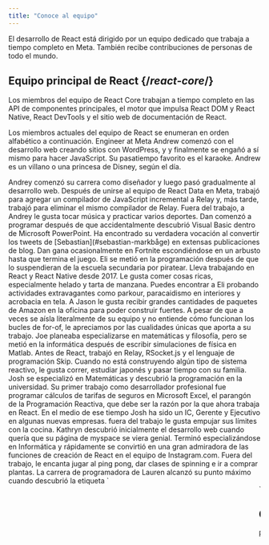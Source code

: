 ```yaml
---
title: "Conoce al equipo"
---
```


<Intro>

El desarrollo de React está dirigido por un equipo dedicado que trabaja a tiempo completo en Meta. También recibe contribuciones de personas de todo el mundo.

</Intro>

## Equipo principal de React {/*react-core*/}

Los miembros del equipo de React Core trabajan a tiempo completo en las API de componentes principales, el motor que impulsa React DOM y React Native, React DevTools y el sitio web de documentación de React.

Los miembros actuales del equipo de React se enumeran en orden alfabético a continuación.
Engineer at Meta
<TeamMember name="Andrew Clark" permalink="andrew-clark" photo="/images/team/acdlite.jpg" github="acdlite" twitter="acdlite" threads="acdlite" title="Ingeniero en Vercel">
    Andrew comenzó con el desarrollo web creando sitios con WordPress, y y finalmente se engañó a sí mismo para hacer JavaScript. Su pasatiempo favorito es el karaoke. Andrew es un villano o una princesa de Disney, según el día.
</TeamMember>

<TeamMember name="Andrey Lunyov" permalink="andrey-lunyov" photo="/images/team/andrey-lunyov.jpg" github="alunyov" twitter="alunyov" threads="alunyov" title="Ingeniero en Meta">
    Andrey comenzó su carrera como diseñador y luego pasó gradualmente al desarrollo web. Después de unirse al equipo de React Data en Meta, trabajó para agregar un compilador de JavaScript incremental a Relay y, más tarde, trabajó para eliminar el mismo compilador de Relay. Fuera del trabajo, a Andrey le gusta tocar música y practicar varios deportes.
</TeamMember>

<TeamMember name="Dan Abramov" permalink="dan-abramov" photo="/images/team/gaearon.jpg" github="gaearon" twitter="dan_abramov" title="Ingeniero en Meta">
    Dan comenzó a programar después de que accidentalmente descubrió Visual Basic dentro de Microsoft PowerPoint. Ha encontrado su verdadera vocación al convertir los tweets de [Sebastian](#sebastian-markbåge) en extensas publicaciones de blog. Dan gana ocasionalmente en Fortnite escondiéndose en un arbusto hasta que termina el juego.
</TeamMember>

<TeamMember name="Eli White" permalink="eli-white" photo="/images/team/eli-white.jpg" github="TheSavior" twitter="Eli_White" threads="elicwhite" title="Gerente de ingeniería en Meta">
    Eli se metió en la programación después de que lo suspendieran de la escuela secundaria por piratear. Lleva trabajando en React y React Native desde 2017. Le gusta comer cosas ricas, especialmente helado y tarta de manzana. Puedes encontrar a Eli probando actividades extravagantes como parkour, paracaidismo en interiores y acrobacia en tela.
</TeamMember>

<TeamMember name="Jason Bonta" permalink="jason-bonta" photo="/images/team/jasonbonta.jpg" threads="someextent"  title="Gerente de ingeniería en Meta">
    A Jason le gusta recibir grandes cantidades de paquetes de Amazon en la oficina para poder construir fuertes. A pesar de que a veces se aísla literalmente de su equipo y no entiende cómo funcionan los bucles de for-of, le apreciamos por las cualidades únicas que aporta a su trabajo.
</TeamMember>

<TeamMember name="Joe Savona" permalink="joe-savona" photo="/images/team/joe.jpg" github="josephsavona" twitter="en_JS" threads="joesavona" title="Ingeniero en Meta">
    Joe planeaba especializarse en matemáticas y filosofía, pero se metió en la informática después de escribir simulaciones de física en Matlab. Antes de React, trabajó en Relay, RSocket.js y el lenguaje de programación Skip. Cuando no está construyendo algún tipo de sistema reactivo, le gusta correr, estudiar japonés y pasar tiempo con su familia.
</TeamMember>

<TeamMember name="Josh Story" permalink="josh-story" photo="/images/team/josh.jpg" github="gnoff" twitter="joshcstory" title="Ingeniero en Vercel">
    Josh se especializó en Matemáticas y descubrió la programación en la universidad. Su primer trabajo como desarrollador profesional fue programar cálculos de tarifas de seguros en Microsoft Excel, el parangón de la Programación Reactiva, que debe ser la razón por la que ahora trabaja en React. En el medio de ese tiempo Josh ha sido un IC, Gerente y Ejecutivo en algunas nuevas empresas. fuera del trabajo le gusta empujar sus límites con la cocina.
</TeamMember>

<TeamMember name="Kathryn Middleton" permalink="kathryn-middleton" photo="/images/team/kathryn-middleton.jpg" github="kmiddleton14" twitter="kmiddleton14" title="Gerente de ingeniería en Meta">
    Kathryn descubrió inicialmente el desarrollo web cuando quería que su página de myspace se viera genial. Terminó especializándose en Informática y rápidamente se convirtió en una gran admiradora de las funciones de creación de React en el equipo de Instagram.com. Fuera del trabajo, le encanta jugar al ping pong, dar clases de spinning e ir a comprar plantas.
</TeamMember>

<TeamMember name="Lauren Tan" permalink="lauren-tan" photo="/images/team/lauren.jpg" github="poteto" twitter="potetotes" threads="potetotes" personal="no.lol" title="Ingeniera en Meta">
    La carrera de programadora de Lauren alcanzó su punto máximo cuando descubrió la etiqueta `<marquee>`. Ha estado persiguiendo ese momento desde entonces. Cuando no está añadiendo errores a React, disfruta lanzando memes descarados en el chat y jugando a demasiados videojuegos con su pareja y su perra Zelda.
</TeamMember>

<TeamMember name="Luna Wei" permalink="luna-wei" photo="/images/team/luna-wei.jpg" github="lunaleaps" twitter="lunaleaps" threads="lunaleaps" title="Ingeniera en Meta">
    Luna aprendió por primera vez los fundamentos de python a la edad de 6 años de la mano de su padre. Desde entonces, ha sido imparable. Luna aspira a ser una generación z, y el camino hacia el éxito está pavimentado con la defensa del medio ambiente, la jardinería urbana y mucho tiempo de calidad con su Voo-Doo'd (como en la foto). 
</TeamMember>

<TeamMember name="Matt Carroll" permalink="matt-carroll" photo="/images/team/matt-carroll.png" github="mattcarrollcode" twitter="mattcarrollcode" threads="mattcarrollcode" title="Defensor del Desarrollador en Meta">
    Matt tropezó con la codificación y, desde entonces, se ha enamorado de crear cosas en comunidades que no pueden crearse en solitario. Antes de React, trabajó en YouTube, Google Assistant, Fuchsia, Google Cloud AI y Evernote. Cuando no está intentando crear mejores herramientas para desarrolladores, le gusta la montaña, el jazz y pasar tiempo con su familia.
</TeamMember>

<TeamMember name="Mofei Zhang" permalink="mofei-zhang" photo="/images/team/mofei-zhang.png" github="mofeiZ" threads="z_mofei" title="Ingeniera en Meta">
    Mofei empezó a programar cuando se dio cuenta de que podía ayudarle a hacer trampas en los videojuegos. Se centró en los sistemas operativos en la licenciatura / posgrado, pero ahora se encuentra feliz jugando en React. Fuera del trabajo, disfruta depurando problemas de boulder y planificando su(s) próximo(s) viaje(s) de mochilera.
</TeamMember>

<TeamMember name="Rick Hanlon" permalink="rick-hanlon" photo="/images/team/rickhanlonii.jpg" github="rickhanlonii" twitter="rickhanlonii" threads="rickhanlonii" personal="rickhanlon.codes" title="Ingeniero en Meta">
    Ricky se especializó en matemáticas teóricas y de alguna manera se encontró en el equipo de React Native durante un par de años antes de unirse al equipo de React. Cuando no está programando, puedes encontrarlo haciendo snowboard, andando en bicicleta, escalando, jugando al golf o cerrando problemas de GitHub que no coinciden con la plantilla de problemas.
</TeamMember>

<TeamMember name="Samuel Susla" permalink="samuel-susla" photo="/images/team/sam.jpg" github="sammy-SC" twitter="SamuelSusla" threads="samuelsusla" title="Ingeniero en Meta">
    El interés de Samuel por la programación empezó con la película Matrix. Todavía tiene el protector de pantalla de Matrix. Antes de trabajar en React, se dedicaba a escribir aplicaciones para iOS. Fuera del trabajo, Samuel disfruta jugando al voley de playa, squash, bádminton y pasar tiempo con su familia.
</TeamMember>

<TeamMember name="Sathya Gunasekaran " permalink="sathya-gunasekaran" photo="/images/team/sathya.jpg" github="gsathya" twitter="_gsathya" threads="gsathya.03" title="Ingeniero en Meta">
    Sathya odiaba el Libro del Dragón en la escuela, pero de alguna manera terminó trabajando en compiladores toda su carrera. Cuando no está compilando componentes de React, está bebiendo café o comiendo otra Dosa.
</TeamMember>

<TeamMember name="Sebastian Markbåge" permalink="sebastian-markbåge" photo="/images/team/sebmarkbage.jpg" github="sebmarkbage" twitter="sebmarkbage" threads="sebmarkbage" title="Ingeniero en Vercel">
    Sebastian se especializó en psicología. Suele ser callado. Incluso, cuando dice algo, a menudo no tiene sentido para el resto de nosotros hasta unos meses después. La forma correcta de pronunciar su apellido es "mark-boa-geh", pero se ha decantado por "mark-beige" por pragmatismo, y así es como se acerca a React.
</TeamMember>

<TeamMember name="Sebastian Silbermann" permalink="sebastian-silbermann" photo="/images/team/sebsilbermann.jpg" github="eps1lon" twitter="sebsilbermann" threads="sebsilbermann" title="Ingeniero Independiente">
    Sebastian aprendió a programar para hacer más divertidos los juegos de navegador a los que jugaba en clase. Con el tiempo, esto le llevó a contribuir a la mayor cantidad de código abierto posible. Fuera de la programación, está ocupado asegurándose de que la gente no lo confunda con los otros Sebastian y Zilberman de la comunidad React.
</TeamMember>

<TeamMember name="Seth Webster" permalink="seth-webster" photo="/images/team/seth.jpg" github="sethwebster" twitter="sethwebster" threads="sethwebster" personal="sethwebster.com" title="Gerente de ingeniería en Meta">
    Seth comenzó a programar cuando era niño y crecía en Tucson, AZ. Después de la escuela, le picó el gusanillo de la música y estuvo de gira durante unos 10 años antes de volver al *trabajo*, comenzando con Intuit. En su tiempo libre, le encanta [tomar fotografías](https://www.sethwebster.com) y volar para rescatar animales en el noreste de los Estados Unidos.
</TeamMember>

<TeamMember name="Sophie Alpert" permalink="sophie-alpert" photo="/images/team/sophiebits.jpg" github="sophiebits" twitter="sophiebits" threads="sophiebits" personal="sophiebits.com" title="Ingeniera Independiente">
    Cuatro días después del lanzamiento de React, Sophie reescribió la totalidad de su proyecto actual para utilizarlo, lo que ahora se da cuenta de que quizás fue un poco imprudente. Después de convertirse en la principal responsable del proyecto, se preguntó por qué Facebook no le pagaba como a los demás y se unió oficialmente al equipo para dirigir React durante sus años de adolescencia. Aunque dejó el trabajo hace años, sigue participando en los chats de grupo del equipo y "aportando valor".
</TeamMember>

<TeamMember name="Tianyu Yao" permalink="tianyu-yao" photo="/images/team/tianyu.jpg" github="tyao1" twitter="tianyu0" title="Ingeniero en Meta">
    El interés de Tianyu por las computadoras empezó de niño porque le encantan los videojuegos. Por eso se especializó en informática y sigue jugando a juegos infantiles como League of Legends. Cuando no está delante de una computadora, le gusta jugar con sus dos gatitos, hacer senderismo y navegar en kayak.
</TeamMember>

<TeamMember name="Yuzhi Zheng" permalink="yuzhi-zheng" photo="/images/team/yuzhi.jpg" github="yuzhi" twitter="yuzhiz" threads="yuzhiz" title="Gerente de ingeniería en Meta">
    Yuzhi estudió Ciencias de la Computación en la escuela. Le gustaba la gratificación instantánea de ver cómo el código cobraba vida sin tener que estar físicamente en un laboratorio. Ahora es gerente en React org. Antes de ser gerente, trabajaba en el framework de obtención de datos Relay. En su tiempo libre, Yuzhi disfruta optimizando su vida mediante proyectos de jardinería y mejoras del hogar.
</TeamMember>

## Colaboradores anteriores {/*past-contributors*/}

Puedes encontrar a los antiguos miembros del equipo y a otras personas que han contribuido significativamente a React a lo largo de los años en la página de [agradecimientos](/community/acknowledgements).
